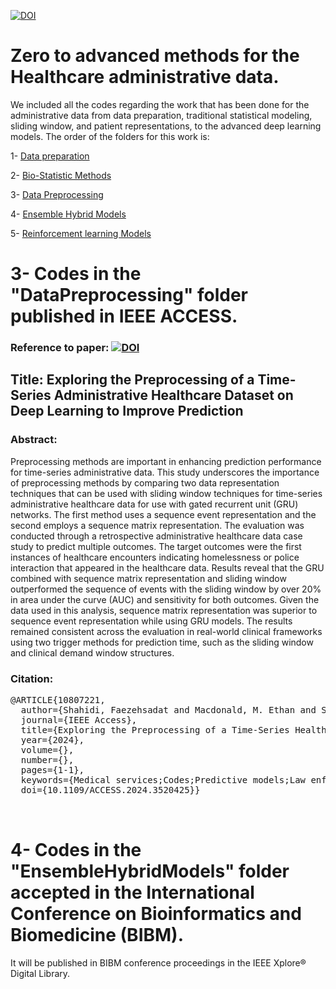 <a href="https://www.linkedin.com/in/fuzzy-shahidi"><img src="https://img.shields.io/badge/Linkdin-Fuzzy%20Shahidi-blue.svg" alt="DOI"></a>


# Zero to advanced methods for the Healthcare administrative data.
We included all the codes regarding the work that has been done for the administrative data from data preparation, traditional statistical modeling, sliding window, and patient representations, to the advanced deep learning models. 
The order of the folders for this work is:

1- <a href="https://github.com/Fuzzy-sh/AHS/tree/main/Data_preparation"> Data preparation </a>

2- <a href="https://github.com/Fuzzy-sh/AHS/tree/main/BioStatisticMethods"> Bio-Statistic Methods </a>

3- <a href="https://github.com/Fuzzy-sh/AHS/tree/main/DataPreprocessing"> Data Preprocessing </a>

4- <a href="https://github.com/Fuzzy-sh/AHS/tree/main/EnsembleHybridModels"> Ensemble Hybrid Models </a>

5- <a href="https://github.com/Fuzzy-sh/AHS/tree/main/Reinforcement_learning"> Reinforcement learning Models </a>







# 3- Codes in the "DataPreprocessing" folder published in IEEE ACCESS. 
### Reference to paper: <a href="https://doi.org/10.1109/ACCESS.2024.3520425"><img src="https://img.shields.io/badge/DOI-10.36227/techrxiv.173143474.47669751/v1-lightblue.svg" alt="DOI"></a>
## Title: Exploring the Preprocessing of a Time-Series Administrative Healthcare Dataset on Deep Learning to Improve Prediction
### Abstract:

Preprocessing methods are important in enhancing prediction performance for time-series administrative data. This study underscores the importance of preprocessing methods by comparing two data representation techniques that can be used with sliding window techniques for time-series administrative healthcare data for use with gated recurrent unit (GRU) networks. The first method uses a sequence event representation and the second employs a sequence matrix representation. The evaluation was conducted through a retrospective administrative healthcare data case study to predict multiple outcomes. The target outcomes were the first instances of healthcare encounters indicating homelessness or police interaction that appeared in the healthcare data. Results reveal that the GRU combined with sequence matrix representation and sliding window outperformed the sequence of events with the sliding window by over 20% in area under the curve (AUC) and sensitivity for both outcomes. Given the data used in this analysis, sequence matrix representation was superior to sequence event representation while using GRU models. The results remained consistent across the evaluation in real-world clinical frameworks using two trigger methods for prediction time, such as the sliding window and clinical demand window structures.

### Citation:

<pre>
@ARTICLE{10807221,
  author={Shahidi, Faezehsadat and Macdonald, M. Ethan and Seitz, Dallas and Barry, Rebecca and Messier, Geoffrey},
  journal={IEEE Access}, 
  title={Exploring the Preprocessing of a Time-Series Healthcare Administrative Dataset on Deep Learning to Improve Prediction}, 
  year={2024},
  volume={},
  number={},
  pages={1-1},
  keywords={Medical services;Codes;Predictive models;Law enforcement;Sparse matrices;Indexes;Data models;Databases;Logic gates;Vectors;Gated recurrent unit networks;on clinical demand window structure;sliding window;sequence of event and sequence matrix representations;time-series healthcare administrative data},
  doi={10.1109/ACCESS.2024.3520425}}
  
  </pre>

  
# 4- Codes in the "EnsembleHybridModels" folder accepted in the International Conference on Bioinformatics and Biomedicine (BIBM). 

It will be published in BIBM conference proceedings in the IEEE Xplore® Digital Library.

